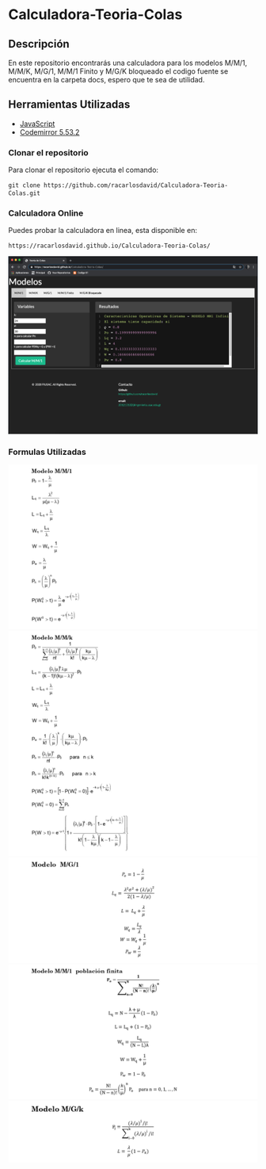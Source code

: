 # Calculadora-Teoria-Colas
## Descripción
En este repositorio encontrarás una calculadora para los modelos M/M/1, M/M/K, M/G/1, M/M/1 Finito y M/G/K bloqueado el codigo fuente se encuentra en la carpeta docs, espero que te sea de utilidad.
## Herramientas Utilizadas
- [ JavaScript ]()
- [ Codemirror 5.53.2 ](https://codemirror.net/)

### Clonar el repositorio
Para clonar el repositorio ejecuta el comando:
```
git clone https://github.com/racarlosdavid/Calculadora-Teoria-Colas.git
```

### Calculadora Online
Puedes probar la calculadora en linea, esta disponible en:
```
https://racarlosdavid.github.io/Calculadora-Teoria-Colas/
```
![Alt text](imgs/Calculadora_Online.png?raw=true "Up time")

### Formulas Utilizadas

![Alt text](imgs/Formulario_MM1.jpg?raw=true "Up time")
![Alt text](imgs/Formulario_MMK.jpg?raw=true "Up time")
![Alt text](imgs/Formulario_MG1.jpg?raw=true "Up time")
![Alt text](imgs/Formulario_MM1_Finito.jpg?raw=true "Up time")
![Alt text](imgs/Formulario_MGK.jpg?raw=true "Up time")
